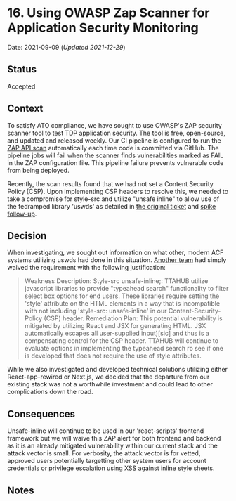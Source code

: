 # 16. Using OWASP Zap Scanner for Application Security Monitoring

Date: 2021-09-09 (_Updated 2021-12-29_)

## Status

Accepted

## Context

To satisfy ATO compliance, we have sought to use OWASP's ZAP security scanner tool to test TDP application security. The tool is free, open-source, and updated and released weekly. Our CI pipeline is configured to run the [ZAP API scan](https://github.com/raft-tech/TANF-app/issues/1367) automatically each time code is committed via GitHub. The pipeline jobs will fail when the scanner finds vulnerabilities marked as FAIL in the ZAP configuration file. This pipeline failure prevents vulnerable code from being deployed.

Recently, the scan results found that we had not set a Content Security Policy (CSP). Upon implementing CSP headers to resolve this, we needed to take a compromise for style-src and utilize "unsafe inline" to allow use of the fedramped library 'uswds' as detailed in [the original ticket](https://github.com/raft-tech/TANF-app/issues/907) and [spike follow-up](https://github.com/raft-tech/TANF-app/issues/1208). 

## Decision

When investigating, we sought out information on what other, modern ACF systems utilizing uswds had done in this situation. [Another team](https://github.com/HHS/Head-Start-TTADP) had simply waived the requirement with the following justification: 

> Weakness Description: Style-src unsafe-inline;: TTAHUB utilize javascript libraries to provide "typeahead search" functionality to filter select box options for end users. These libraries require setting the 'style' attribute on the HTML elements in a way that is incompatible with not including 'style-src: unsafe-inline' in our Content-Security-Policy (CSP) header.
> Remediation Plan: This potential vulnerability is mitigated by utilizing React and JSX for generating HTML. JSX automatically escapes all user-supplied input)[sic] and thus is a compensating control for the CSP header.
> TTAHUB will continue to evaluate options in implementing the typeahead search ro see if one is developed that does not require the use of style attributes.

While we also investigated and developed technical solutions utilizing either React-app-rewired or Next.js, we decided that the departure from our existing stack was not a worthwhile investment and could lead to other complications down the road.

## Consequences

Unsafe-inline will continue to be used in our 'react-scripts' frontend framework but we will waive this ZAP alert for both frontend and backend as it is an already mitigated vulnerability within our current stack and the attack vector is small. For verbosity, the attack vector is for vetted, approved users potentially targetting other system users for account credentials or privilege escalation using XSS against inline style sheets.

## Notes
